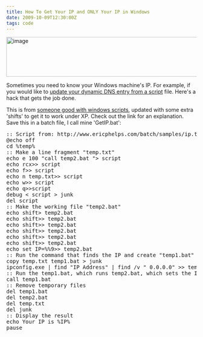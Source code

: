 ```yaml
---
title: How To Get Your IP and ONLY Your IP in Windows
date: 2009-10-09T12:30:00Z
tags: code
---
```

<img alt="image" height="105" src="https://ggr_com.s3.amazonaws.com/images/getIP.bat-screenshot.jpg" width="512" />
<br/>

Sometimes you need to know your Windows machine's IP. For example, if 
you would like to [update your dynamic DNS entry from a script][1] file. 
Here's a hack that gets the job done.

This is from [someone good with windows scripts][2], updated with some 
extra 'shifts' to get it to work under XP. Check out the link for an 
explanation. Save this in a batch file, I call mine 'GetIP.bat':

<pre>:: Script from: http://www.ericphelps.com/batch/samples/ip.txt
@echo off
cd %temp%
:: Make a line fragment "temp.txt"
echo e 100 "call temp2.bat "&gt; script
echo rcx&gt;&gt; script
echo f&gt;&gt; script
echo n temp.txt&gt;&gt; script
echo w&gt;&gt; script
echo q&gt;&gt;script
debug &lt; script &gt; junk
del script
:: Make the working file "temp2.bat"
echo shift&gt; temp2.bat
echo shift&gt;&gt; temp2.bat
echo shift&gt;&gt; temp2.bat
echo shift&gt;&gt; temp2.bat
echo shift&gt;&gt; temp2.bat
echo shift&gt;&gt; temp2.bat
echo set IP=%%9&gt;&gt; temp2.bat
:: Run the command that finds the IP and create "temp1.bat"
copy temp.txt temp1.bat &gt; junk
ipconfig.exe | find "IP Address" | find /v " 0.0.0.0" &gt;&gt; temp1.bat
:: Run the temp1.bat, which runs temp2.bat, which sets the IP variable
call temp1.bat
:: Remove temporary files
del temp1.bat
del temp2.bat
del temp.txt
del junk
:: Display the result
echo Your IP is %IP%
pause
</pre>

 [1]: /how-to-post-your-dynamic-internal-ip-to-dyndns-from-your-windows-machine.html
 [2]: http://www.ericphelps.com/batch/samples/ip.txt
